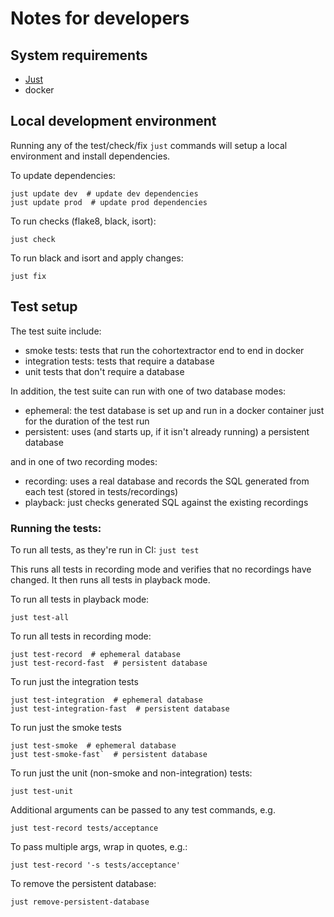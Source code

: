 # Notes for developers

## System requirements
- [Just](#install-just)
- docker

## Local development environment
Running any of the test/check/fix `just` commands will setup a local environment and
install dependencies.

To update dependencies:
```
just update dev  # update dev dependencies
just update prod  # update prod dependencies
```

To run checks (flake8, black, isort):
```
just check
```

To run black and isort and apply changes:
```
just fix
```

## Test setup

The test suite include:
- smoke tests: tests that run the cohortextractor end to end in docker
- integration tests: tests that require a database
- unit tests that don't require a database

In addition, the test suite can run with one of two database modes:
- ephemeral: the test database is set up and run in a docker container just for
  the duration of the test run
- persistent: uses (and starts up, if it isn't already running) a persistent database

and in one of two recording modes:
- recording: uses a real database and records the SQL generated from each test (stored in tests/recordings)
- playback: just checks generated SQL against the existing recordings

### Running the tests:

To run all tests, as they're run in CI:
`just test`

This runs all tests in recording mode and verifies that no recordings have changed.  It
then runs all tests in playback mode.

To run all tests in playback mode:
```
just test-all
```

To run all tests in recording mode:
```
just test-record  # ephemeral database
just test-record-fast  # persistent database
```

To run just the integration tests
```
just test-integration  # ephemeral database
just test-integration-fast  # persistent database
```

To run just the smoke tests
```
just test-smoke  # ephemeral database
just test-smoke-fast`  # persistent database
```

To run just the unit (non-smoke and non-integration) tests:
```
just test-unit
```

Additional arguments can be passed to any test commands, e.g.
```
just test-record tests/acceptance
```

To pass multiple args, wrap in quotes, e.g.:
```
just test-record '-s tests/acceptance'
```

To remove the persistent database:
```
just remove-persistent-database
```

